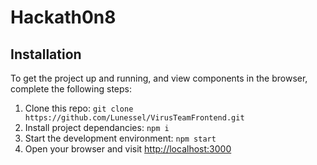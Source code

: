 # Hackath0n8
## Installation
To get the project up and running, and view components in the browser, complete the following steps:

1. Clone this repo: `git clone https://github.com/Lunessel/VirusTeamFrontend.git`
2. Install project dependancies: `npm i`
3. Start the development environment: `npm start`
4. Open your browser and visit <http://localhost:3000>
